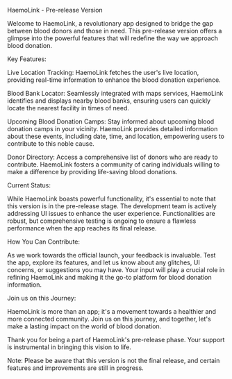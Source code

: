 HaemoLink - Pre-release Version

Welcome to HaemoLink, a revolutionary app designed to bridge the gap between blood donors and those in need. This pre-release version offers a glimpse into the powerful features that will redefine the way we approach blood donation.

Key Features:

Live Location Tracking: HaemoLink fetches the user's live location, providing real-time information to enhance the blood donation experience.

Blood Bank Locator: Seamlessly integrated with maps services, HaemoLink identifies and displays nearby blood banks, ensuring users can quickly locate the nearest facility in times of need.

Upcoming Blood Donation Camps: Stay informed about upcoming blood donation camps in your vicinity. HaemoLink provides detailed information about these events, including date, time, and location, empowering users to contribute to this noble cause.

Donor Directory: Access a comprehensive list of donors who are ready to contribute. HaemoLink fosters a community of caring individuals willing to make a difference by providing life-saving blood donations.

Current Status:

While HaemoLink boasts powerful functionality, it's essential to note that this version is in the pre-release stage. The development team is actively addressing UI issues to enhance the user experience. Functionalities are robust, but comprehensive testing is ongoing to ensure a flawless performance when the app reaches its final release.

How You Can Contribute:

As we work towards the official launch, your feedback is invaluable. Test the app, explore its features, and let us know about any glitches, UI concerns, or suggestions you may have. Your input will play a crucial role in refining HaemoLink and making it the go-to platform for blood donation information.

Join us on this Journey:

HaemoLink is more than an app; it's a movement towards a healthier and more connected community. Join us on this journey, and together, let's make a lasting impact on the world of blood donation.

Thank you for being a part of HaemoLink's pre-release phase. Your support is instrumental in bringing this vision to life.

Note: Please be aware that this version is not the final release, and certain features and improvements are still in progress.
